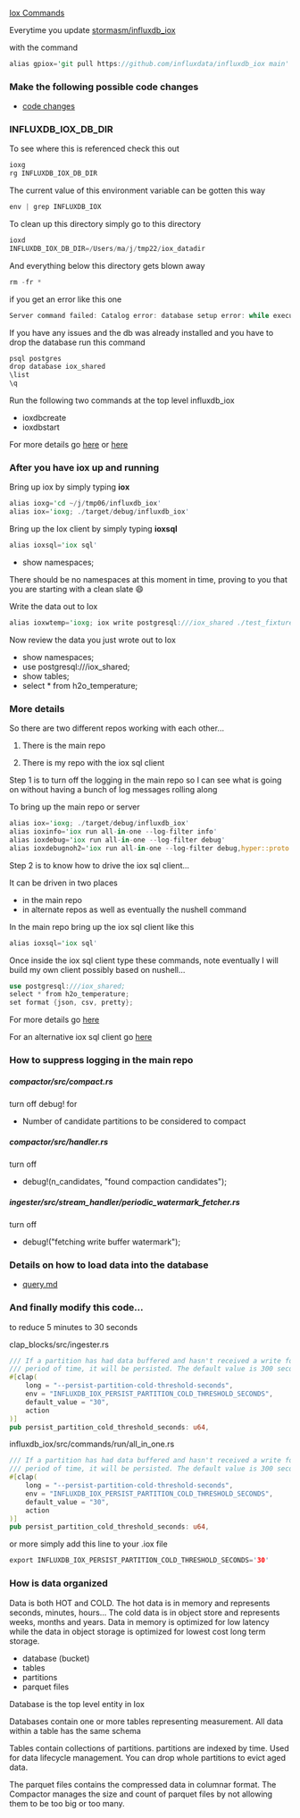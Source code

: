 
[Iox Commands](https://github.com/stormasm/ioxnotes/blob/main/commands.md)

Everytime you update
[stormasm/influxdb_iox](https://github.com/stormasm/influxdb_iox)

with the command

```rust
alias gpiox='git pull https://github.com/influxdata/influxdb_iox main'
```

### Make the following possible code changes

* [code changes](./codechanges.md)

### INFLUXDB_IOX_DB_DIR

To see where this is referenced check this out

```rust
ioxg
rg INFLUXDB_IOX_DB_DIR
```

The current value of this environment variable can be gotten this way

```rust
env | grep INFLUXDB_IOX
```

To clean up this directory simply go to this directory

```rust
ioxd
INFLUXDB_IOX_DB_DIR=/Users/ma/j/tmp22/iox_datadir
```

And everything below this directory gets blown away

```rust
rm -fr *
```

if you get an error like this one

```rust
Server command failed: Catalog error: database setup error: while executing migrations: error returned from database: column "column_set" of relation "parquet_file" contains null values
```

If you have any issues and the db was already installed and you have to drop the database run this command

```rust
psql postgres
drop database iox_shared
\list
\q
```

Run the following two commands at the top level influxdb_iox

* ioxdbcreate
* ioxdbstart

For more details go
[here](https://github.com/stormasm/ioxnotes/blob/main/startup.md) or
[here](https://github.com/influxdata/influxdb_iox/tree/main/iox_catalog)

### After you have iox up and running

Bring up iox by simply typing **iox**

```rust
alias ioxg='cd ~/j/tmp06/influxdb_iox'
alias iox='ioxg; ./target/debug/influxdb_iox'
```

Bring up the Iox client by simply typing **ioxsql**

```rust
alias ioxsql='iox sql'
```
* show namespaces;

There should be no namespaces at this moment in time, proving to you that you are starting with a clean slate :smile:

Write the data out to Iox

```rust
alias ioxwtemp='ioxg; iox write postgresql:///iox_shared ./test_fixtures/lineproto/temperature.lp --host http://localhost:8081'
```

Now review the data you just wrote out to Iox

* show namespaces;
* use postgresql:///iox_shared;
* show tables;
* select * from h2o_temperature;

### More details

So there are two different repos working with each other...

1) There is the main repo

2) There is my repo with the iox sql client

Step 1 is to turn off the logging in the main repo so I can see what is going on without having a bunch of log messages rolling along

To bring up the main repo or server

```rust
alias iox='ioxg; ./target/debug/influxdb_iox'
alias ioxinfo='iox run all-in-one --log-filter info'
alias ioxdebug='iox run all-in-one --log-filter debug'
alias ioxdebugnoh2='iox run all-in-one --log-filter debug,hyper::proto::h1=info,h2=info'
```

Step 2 is to know how to drive the iox sql client...

It can be driven in two places

* in the main repo
* in alternate repos as well as eventually the nushell command

In the main repo bring up the iox sql client like this

```rust
alias ioxsql='iox sql'
```

Once inside the iox sql client type these commands, note eventually I will build my own client possibly based on nushell...

```rust
use postgresql:///iox_shared;
select * from h2o_temperature;
set format {json, csv, pretty};
```

For more details go
[here](./query.md)

For an alternative iox sql client go
[here](https://github.com/stormasm/iox_sql_v00)

### How to suppress logging in the main repo

##### compactor/src/compact.rs

turn off debug! for
* Number of candidate partitions to be considered to compact

##### compactor/src/handler.rs

turn off
* debug!(n_candidates, "found compaction candidates");

##### ingester/src/stream_handler/periodic_watermark_fetcher.rs

turn off
* debug!("fetching write buffer watermark");

### Details on how to load data into the database

* [query.md](https://github.com/stormasm/ioxnotes/blob/main/query.md)

### And finally modify this code...

to reduce 5 minutes to 30 seconds

clap_blocks/src/ingester.rs

```rust
/// If a partition has had data buffered and hasn't received a write for this
/// period of time, it will be persisted. The default value is 300 seconds (5 minutes).
#[clap(
    long = "--persist-partition-cold-threshold-seconds",
    env = "INFLUXDB_IOX_PERSIST_PARTITION_COLD_THRESHOLD_SECONDS",
    default_value = "30",
    action
)]
pub persist_partition_cold_threshold_seconds: u64,
```

influxdb_iox/src/commands/run/all_in_one.rs

```rust
/// If a partition has had data buffered and hasn't received a write for this
/// period of time, it will be persisted. The default value is 300 seconds (5 minutes).
#[clap(
    long = "--persist-partition-cold-threshold-seconds",
    env = "INFLUXDB_IOX_PERSIST_PARTITION_COLD_THRESHOLD_SECONDS",
    default_value = "30",
    action
)]
pub persist_partition_cold_threshold_seconds: u64,
```

or more simply add this line to your .iox file

```rust
export INFLUXDB_IOX_PERSIST_PARTITION_COLD_THRESHOLD_SECONDS='30'
```

### How is data organized

Data is both HOT and COLD.  The hot data is in memory and represents 
seconds, minutes, hours...  The cold data is in object store and represents weeks, months and years.  Data in memory is optimized for low latency while
the data in object storage is optimized for lowest cost long term storage.

* database (bucket)
* tables
* partitions
* parquet files

Database is the top level entity in Iox 

Databases contain one or more tables representing measurement.  All data within a table has the same schema

Tables contain collections of partitions.  partitions are indexed by time.  Used for data lifecycle management.  You can drop whole partitions to evict
aged data.

The parquet files contains the compressed data in columnar format.  The Compactor manages the size and count of parquet files by not allowing them
to be too big or too many.



